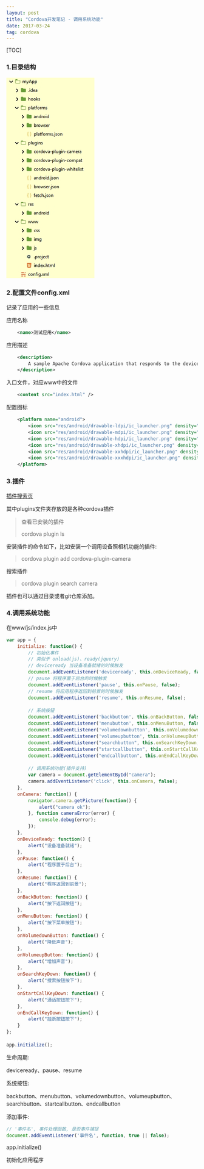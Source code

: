 ```yaml
---
layout: post
title: "Cordova开发笔记 - 调用系统功能"
date: 2017-03-24
tag: cordova
---
```


[TOC]

### 1.目录结构

![](/images/posts/cordova/10.jpg)

### 2.配置文件config.xml

记录了应用的一些信息

应用名称

```xml
	<name>测试应用</name>
```

应用描述

```xml
    <description>
        A sample Apache Cordova application that responds to the deviceready event.
    </description>
```

入口文件，对应www中的文件

```xml
	<content src="index.html" />
```

配置图标

```xml
    <platform name="android">
        <icon src="res/android/drawable-ldpi/ic_launcher.png" density="ldpi" />
        <icon src="res/android/drawable-mdpi/ic_launcher.png" density="mdpi" />
        <icon src="res/android/drawable-hdpi/ic_launcher.png" density="hdpi" />
        <icon src="res/android/drawable-xhdpi/ic_launcher.png" density="xhdpi" />
        <icon src="res/android/drawable-xxhdpi/ic_launcher.png" density="xxhdpi" />
        <icon src="res/android/drawable-xxxhdpi/ic_launcher.png" density="xxxhdpi" />
    </platform>
```

### 3.插件

[插件搜索页](http://cordova.axuer.com/plugins/)

其中plugins文件夹存放的是各种cordova插件

> 查看已安装的插件
>
> cordova plugin ls

安装插件的命令如下，比如安装一个调用设备照相机功能的插件:

> cordova plugin add cordova-plugin-camera

搜索插件

> cordova plugin search camera

插件也可以通过目录或者git仓库添加。



### 4.调用系统功能

在www/js/index.js中

```javascript
var app = {
    initialize: function() {
        // 初始化事件
        // 类似于 onload(js)、ready(jquery)
        // deviceready 当设备准备就绪的时候触发
        document.addEventListener('deviceready', this.onDeviceReady, false);
        // pause 将程序置于后台的时候触发
        document.addEventListener('pause', this.onPause, false);
        // resume 将应用程序返回到前景的时候触发
        document.addEventListener('resume', this.onResume, false);

        // 系统按钮
        document.addEventListener('backbutton', this.onBackButton, false);
        document.addEventListener('menubutton', this.onMenuButton, false);
        document.addEventListener('volumedownbutton', this.onVolumedownButton, false);
        document.addEventListener('volumeupbutton', this.onVolumeupButton, false);
        document.addEventListener("searchbutton", this.onSearchKeyDown, false);
        document.addEventListener("startcallbutton", this.onStartCallKeyDown, false);
        document.addEventListener("endcallbutton", this.onEndCallKeyDown, false);

        // 调用系统功能(插件支持)
        var camera = document.getElementById("camera");
        camera.addEventListener('click', this.onCamera, false);
    },
    onCamera: function() {
        navigator.camera.getPicture(function() {
            alert("camera ok");
        }, function cameraError(error) {
            console.debug(error);
        });
    },
    onDeviceReady: function() {
        alert("设备准备就绪");
    },
    onPause: function() {
        alert("程序置于后台");
    },
    onResume: function() {
        alert("程序返回到前景");
    },
    onBackButton: function() {
        alert("按下返回按钮");
    },
    onMenuButton: function() {
        alert("按下菜单按钮");
    },
    onVolumedownButton: function() {
        alert("降低声音");
    },
    onVolumeupButton: function() {
        alert("增加声音");
    },
    onSearchKeyDown: function() {
        alert("搜索按钮按下");
    },
    onStartCallKeyDown: function() {
        alert("通话按钮按下");
    },
    onEndCallKeyDown: function() {
        alert("挂断按钮按下");
    }
};

app.initialize();
```

生命周期:

deviceready、pause、resume

系统按钮:

backbutton、menubutton、volumedownbutton、volumeupbutton、searchbutton、startcallbutton、endcallbutton

添加事件:

```javascript
// '事件名', 事件处理函数, 是否事件捕捉
document.addEventListener('事件名', function, true || false);
```

app.initialize()

初始化应用程序